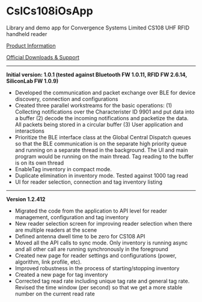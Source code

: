 # CslCs108iOsApp
Library and demo app for Convergence Systems Limited CS108 UHF RFID handheld reader

[Product Information](https://www.convergence.com.hk/cs108/)

[Official Downloads & Support](https://www.convergence.com.hk/downloads/cs108/)

---

**Initial version: 1.0.1 (tested against Bluetooth FW 1.0.11, RFID FW 2.6.14, SiliconLab FW 1.0.9)**

- Developed the communication and packet exchange over BLE for device discovery, connection and configurations
- Created three parallel workstreams for the basic operations: (1) Collecting notifications over the Characterister ID 9901 and put data into a buffer (2) decode the incoming notifications and packetize the data.  All packets being stored in a circular buffer (3) User application and interactions
- Prioritize the BLE interface class at the Global Central Dispatch queues so that the BLE communication is on the separate high priority queue and running on a separate thread in the background.  The UI and main program would be running on the main thread.  Tag reading to the buffer is on its own thread
- EnableTag inventory in compact mode.  
- Duplicate elimination in inventory mode.  Tested against 1000 tag read
- UI for reader selection, connection and tag inventory listing

---

**Version 1.2.412**

- Migrated the code from the application to API level for reader management, configuration and tag inventory
- New reader selection screen for improving reader selection when there are multiple readers at the scene
- Defined antenna dwell time to be zero for CS108 API
- Moved all the API calls to sync mode.  Only inventory is running async and all other call are running synchronously in the foreground
- Created new page for reader settings and configurations (power, algorithm, link profile, etc).
- Improved robustness in the process of starting/stopping inventory
- Created a new page for tag inventory
- Corrected tag read rate including unique tag rate and general tag rate.  Revised the time window (per second) so that we get a more stable number on the current read rate
